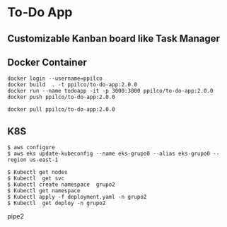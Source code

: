 
# To-Do App
## Customizable Kanban board like Task Manager

## Docker Container
```
docker login --username=ppilco
docker build  . -t ppilco/to-do-app:2.0.0
docker run --name todoapp -it -p 3000:3000 ppilco/to-do-app:2.0.0
docker push ppilco/to-do-app:2.0.0

docker pull ppilco/to-do-app:2.0.0
```
## K8S

```
$ aws configure
$ aws eks update-kubeconfig --name eks-grupo0 --alias eks-grupo0 --region us-east-1

$ Kubectl get nodes
$ Kubectl  get svc 
$ Kubectl create namespace  grupo2
$ Kubectl get namespace
$ Kubectl apply -f deployment.yaml -n grupo2
$ Kubectl  get deploy -n grupo2
```
pipe2